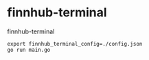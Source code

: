 # finnhub-terminal
finnhub-terminal 

```
export finnhub_terminal_config=./config.json
go run main.go
```